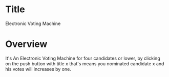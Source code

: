 # Title
Electronic Voting Machine

# Overview
It's An Electronic Voting Machine for four candidates or lower, by clicking on the push button with title x that's means you nominated candidate x and his votes will increases by one.
